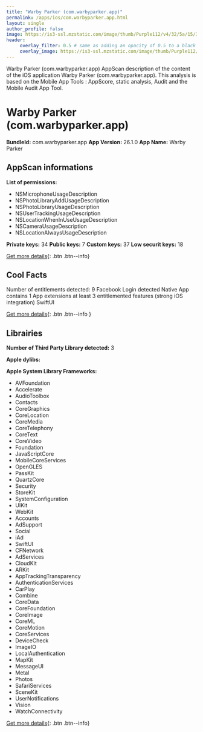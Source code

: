 ```yaml
---
title: "Warby Parker (com.warbyparker.app)"
permalink: /apps/ios/com.warbyparker.app.html
layout: single
author_profile: false
image: https://is3-ssl.mzstatic.com/image/thumb/Purple112/v4/32/5a/15/325a1512-cc99-04ce-8fea-37e8b24c3277/AppIcon-1x_U007emarketing-0-4-0-0-85-220.png/512x512bb.jpg
header: 
     overlay_filter: 0.5 # same as adding an opacity of 0.5 to a black background
     overlay_image: https://is3-ssl.mzstatic.com/image/thumb/Purple112/v4/32/5a/15/325a1512-cc99-04ce-8fea-37e8b24c3277/AppIcon-1x_U007emarketing-0-4-0-0-85-220.png/512x512bb.jpg
---
```

Warby Parker (com.warbyparker.app) AppScan description of the content of the iOS application Warby Parker (com.warbyparker.app). This analysis is based on the Mobile App Tools : AppScore, static analysis, Audit and the Mobile Audit App Tool.

# Warby Parker (com.warbyparker.app)

**BundleId:** com.warbyparker.app
**App Version:** 26.1.0
**App Name:** Warby Parker


## AppScan informations 

**List of permissions:** 
- NSMicrophoneUsageDescription
- NSPhotoLibraryAddUsageDescription
- NSPhotoLibraryUsageDescription
- NSUserTrackingUsageDescription
- NSLocationWhenInUseUsageDescription
- NSCameraUsageDescription
- NSLocationAlwaysUsageDescription
  
  
**Private keys:** 34
**Public keys:** 7
**Custom keys:** 37
**Low securit keys:** 18
  
[Get more details](/pricing.html){: .btn .btn--info}

## Cool Facts

Number of entitlements detected: 9
Facebook Login detected
Native App
contains 1 App extensions
at least 3 entitlemented features (strong iOS integration)
SwiftUI
  
[Get more details](/pricing.html){: .btn .btn--info }

## Librairies 
**Number of Third Party Library detected:** 3


**Apple dylibs:**


**Apple System Library Frameworks:**
- AVFoundation
- Accelerate
- AudioToolbox
- Contacts
- CoreGraphics
- CoreLocation
- CoreMedia
- CoreTelephony
- CoreText
- CoreVideo
- Foundation
- JavaScriptCore
- MobileCoreServices
- OpenGLES
- PassKit
- QuartzCore
- Security
- StoreKit
- SystemConfiguration
- UIKit
- WebKit
- Accounts
- AdSupport
- Social
- iAd
- SwiftUI
- CFNetwork
- AdServices
- CloudKit
- ARKit
- AppTrackingTransparency
- AuthenticationServices
- CarPlay
- Combine
- CoreData
- CoreFoundation
- CoreImage
- CoreML
- CoreMotion
- CoreServices
- DeviceCheck
- ImageIO
- LocalAuthentication
- MapKit
- MessageUI
- Metal
- Photos
- SafariServices
- SceneKit
- UserNotifications
- Vision
- WatchConnectivity


  
[Get more details](/pricing.html){: .btn .btn--info}


